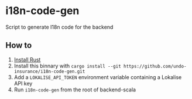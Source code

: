 # i18n-code-gen

Script to generate I18n code for the backend

## How to

1. [Install Rust](https://www.rust-lang.org/learn/get-started)
2. Install this binnary with `cargo install --git https://github.com/undo-insurance/i18n-code-gen.git`
3. Add a `LOKALISE_API_TOKEN` environment variable containing a Lokalise API key
4. Run `i18n-code-gen` from the root of backend-scala
